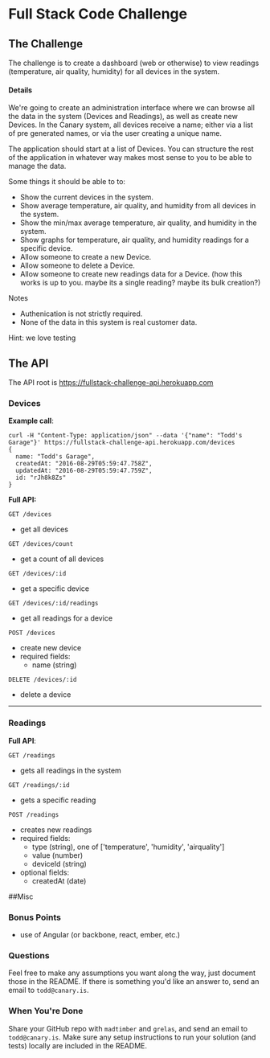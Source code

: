 
# Full Stack Code Challenge


## The Challenge
The challenge is to create a dashboard (web or otherwise) to view readings (temperature, air quality, humidity) for all devices in the system.

#### Details
We're going to create an administration interface where we can browse all the data in the system (Devices and Readings), as well as create new Devices. In the Canary system, all devices receive a name; either via a list of pre generated names, or via the user creating a unique name.

The application should start at a list of Devices. You can structure the rest of the application in whatever way makes most sense to you to be able to manage the data.

Some things it should be able to to:
- Show the current devices in the system.
- Show average temperature, air quality, and humidity from all devices in the system.
- Show the min/max average temperature, air quality, and humidity in the system.
- Show graphs for temperature, air quality, and humidity readings for a specific device.
- Allow someone to create a new Device.
- Allow someone to delete a Device.
- Allow someone to create new readings data for a Device. (how this works is up to you. maybe its a single reading? maybe its bulk creation?)

Notes
* Authenication is not strictly required.
* None of the data in this system is real customer data.

Hint: we love testing


## The API
The API root is https://fullstack-challenge-api.herokuapp.com

### Devices
**Example call**:
```
curl -H "Content-Type: application/json" --data '{"name": "Todd's Garage"}' https://fullstack-challenge-api.herokuapp.com/devices
{
  name: "Todd's Garage",
  createdAt: "2016-08-29T05:59:47.758Z",
  updatedAt: "2016-08-29T05:59:47.759Z",
  id: "rJh8k8Zs"
}
```
**Full API:**

`GET /devices`
- get all devices

`GET /devices/count`
- get a count of all devices

`GET /devices/:id`
- get a specific device

`GET /devices/:id/readings`
- get all readings for a device

`POST /devices`
- create new device
- required fields:
	- name (string)

`DELETE /devices/:id`
- delete a device

----------

### Readings

**Full API**:

`GET /readings`
- gets all readings in the system

`GET /readings/:id`
- gets a specific reading

`POST /readings`
- creates new readings
- required fields:
	- type (string), one of ['temperature', 'humidity', 'airquality']
	- value (number)
	- deviceId (string)
- optional fields:
	- createdAt (date)


##Misc

### Bonus Points
- use of Angular (or backbone, react, ember, etc.)


### Questions
Feel free to make any assumptions you want along the way, just document those in the README. If there is something you'd like an answer to, send an email to `todd@canary.is`.

### When You're Done
Share your GitHub repo with `madtimber` and `grelas`, and send an email to `todd@canary.is`. Make sure any setup instructions to run your solution (and tests) locally are included in the README.
